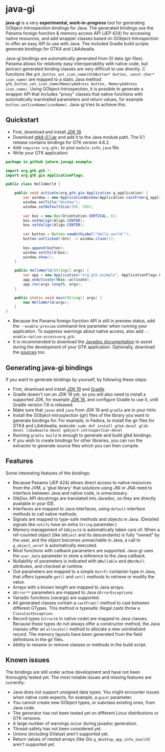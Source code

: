 # java-gi

**java-gi** is a very **experimental, work-in-progress** tool for generating GObject-Introspection bindings for Java. The generated bindings use the Panama foreign function & memory access API (JEP 424) for accessing native resources, and add wrapper classes based on GObject-Introspection to offer an easy API to use with Java. The included Gradle build scripts generate bindings for GTK4 and LibAdwaita.

Java-gi bindings are automatically generated from GI data (gir files).
Panama allows for relatively easy interoperability with native code, but jextract-generated binding classes are very difficult to use directly.
C functions like `gtk_button_set_icon_name(GtkButton* button, const char* icon_name)` are mapped to a static Java method `gtk_button_set_icon_name(MemoryAddress button, MemoryAddress icon_name)`.
Using GObject-Introspection, it is possible to generate a wrapper API that includes "proxy" classes that native functions with automatically marshalled parameters and return values, for example `button.setIconName(iconName)`.
Java-gi tries to achieve this.

## Quickstart

- First, download and install [JDK 19](https://jdk.java.net/19/).
- Download [gtk4-0.1.jar](https://github.com/jwharm/java-gi/releases/download/v0.1/gtk4-0.1.jar) and add it to the Java module path. The 0.1 release contains bindings for GTK version 4.6.2.
- Add `requires org.gtk;` to your `module-info.java` file.
- Write your GTK application:

```java
package io.github.jwharm.javagi.example;

import org.gtk.gtk.*;
import org.gtk.gio.ApplicationFlags;

public class HelloWorld {

    public void activate(org.gtk.gio.Application g_application) {
        var window = new ApplicationWindow(Application.castFrom(g_application));
        window.setTitle("Window");
        window.setDefaultSize(300, 200);
        
        var box = new Box(Orientation.VERTICAL, 0);
        box.setHalign(Align.CENTER);
        box.setValign(Align.CENTER);
        
        var button = Button.newWithLabel("Hello world!");
        button.onClicked((btn) -> window.close());
        
        box.append(button);
        window.setChild(box);
        window.show();
    }

    public HelloWorld(String[] args) {
        var app = new Application("org.gtk.example", ApplicationFlags.FLAGS_NONE);
        app.onActivate(this::activate);
        app.run(args.length, args);
    }

    public static void main(String[] args) {
        new HelloWorld(args);
    }
}
```

- Because the Panama foreign function API is still in preview status, add the `--enable-preview` command-line parameter when running your application. To suppress warnings about native access, also add `--enable-native-access=org.gtk`.
- It is recommended to download the [Javadoc documentation](https://github.com/jwharm/java-gi/releases/download/v0.1/gtk4-0.1-javadoc.jar) to assist during the development of your GTK application. Optionally, download the [sources](https://github.com/jwharm/java-gi/releases/download/v0.1/gtk4-0.1-sources.jar) too.

## Generating java-gi bindings

If you want to generate bindings by yourself, by following these steps:
- First, download and install [JDK 19](https://jdk.java.net/19/) and [Gradle](https://gradle.org/).
- Gradle doesn't run on JDK 19 yet, so you will also need to install a supported JDK, for example [JDK 18](https://jdk.java.net/18/), and configure Gradle to use it, until Gradle version 7.6 is released.
- Make sure that `javac` and `java` from JDK 19 and `gradle` are in your `PATH`.
- Install the GObject-introspection (gir) files of the library you want to generate bindings for. 
  For example, in Fedora, to install the gir files for GTK4 and LibAdwaita, execute: `sudo dnf install gtk4-devel glib-devel libadwaita-devel gobject-introspection-devel`
- Running `gradle build` is enough to generate and build gtk4 bindings.
- If you wish to create bindings for other libraries, you can run the extractor to generate source files which you can then compile.

## Features

Some interesting features of the bindings:
* Because Panama (JEP 424) allows direct access to native resources from the JVM, a 'glue library' that solutions using JNI or JNA need to interface between Java and native code, is unnecessary.
* GtkDoc API docstrings are translated into Javadoc, so they are directly available in your IDE.
* Interfaces are mapped to Java interfaces, using `default` interface methods to call native methods.
* Signals are mapped to type-safe methods and objects in Java. (Detailed signals like `notify` have an extra `String` parameter.)
* Memory management of `GObject`s is automatically taken care of: When a ref-counted object (like `GObject` and its descendants) is fully "owned" by the user, and the object becomes unreachable in Java, a call to `g_object_unref` is automatically executed.
* Most functions with callback parameters are supported. Java-gi uses the `user_data` parameter to store a reference to the Java callback.
* Nullability of parameters is indicated with `@Nullable` and `@NotNull` attributes, and checked at runtime.
* Out-parameters are mapped to a simple `Out<T>` container-type in Java, that offers typesafe `get()` and `set()` methods to retrieve or modify the value.
* Arrays with a known length are mapped to Java arrays.
* `GError**` parameters are mapped to Java `GErrorException`s.
* Variadic functions (varargs) are supported.
* All generated classes contain a `castFrom()` method to cast between different GTypes. This method is typesafe: Illegal casts throw a `ClassCastException`.
* Record types (`struct`s in native code) are mapped to Java classes. Because these types do not always offer a constructor method, the Java classes offer an `allocate()` method to allocate a new uninitialized record. The memory layouts have been generated from the field definitions in the gir files.
* Ability to rename or remove classes or methods in the build script.

## Known issues

The bindings are still under active development and have not been thoroughly tested yet. The most notable issues and missing features are currently:
* Java does not support unsigned data types. You might encounter issues when native code expects, for example, a `guint` parameter.
* You cannot create new GObject types, or subclass existing ones, from Java code.
* The generator has not been tested yet on different Linux distributions or GTK versions.
* A large number of warnings occur during javadoc generation.
* Thread-safety has not been considered yet.
* Unions (including GValue) aren't supported yet.
* Return values of nested arrays (like Gio `g_desktop_app_info_search`) aren't supported yet.
